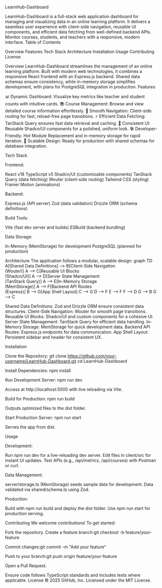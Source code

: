 LearnHub-Dashboard

LearnHub-Dashboard is a full-stack web application dashboard for managing and visualizing data in an online learning platform. It delivers a seamless user experience with client-side navigation, reusable UI components, and efficient data fetching from well-defined backend APIs. Monitor courses, students, and teachers with a responsive, modern interface.
Table of Contents

Overview
Features
Tech Stack
Architecture
Installation
Usage
Contributing
License

Overview
LearnHub-Dashboard streamlines the management of an online learning platform. Built with modern web technologies, it combines a responsive React frontend with an Express.js backend. Shared data schemas ensure consistency, while in-memory storage simplifies development, with plans for PostgreSQL integration in production.
Features

📊 Dynamic Dashboard: Visualize key metrics like teacher and student counts with intuitive cards.
📚 Course Management: Browse and view detailed course information effortlessly.
🚀 Smooth Navigation: Client-side routing for fast, reload-free page transitions.
⚡ Efficient Data Fetching: TanStack Query ensures fast data retrieval and caching.
🎨 Consistent UI: Reusable Shadcn/UI components for a polished, uniform look.
🛠️ Developer-Friendly: Hot Module Replacement and in-memory storage for rapid iteration.
🔧 Scalable Design: Ready for production with shared schemas for database integration.

Tech Stack

Frontend:

React v18
TypeScript v5
Shadcn/UI (customizable components)
TanStack Query (data fetching)
Wouter (client-side routing)
Tailwind CSS (styling)
Framer Motion (animations)


Backend:

Express.js (API server)
Zod (data validation)
Drizzle ORM (schema definitions)


Build Tools:

Vite (fast dev server and builds)
ESBuild (backend bundling)


Data Storage:

In-Memory (MemStorage) for development
PostgreSQL (planned for production)



Architecture
The application follows a modular, scalable design:
graph TD
    A[Shared Data Definitions] --> B[Client-Side Navigation<br>(Wouter)]
    A --> C[Reusable UI Blocks<br>(Shadcn/UI)]
    A --> D[Server State Management<br>(TanStack Query)]
    A --> E[In-Memory Storage<br>(MemStorage)]
    A --> F[Backend API Routes<br>(Express)]
    B --> G[App Shell Layout]
    C --> G
    D --> F
    E --> F
    F --> D
    G --> B
    G --> C


Shared Data Definitions: Zod and Drizzle ORM ensure consistent data structures.
Client-Side Navigation: Wouter for smooth page transitions.
Reusable UI Blocks: Shadcn/UI and custom components for a cohesive UI.
Server State Management: TanStack Query for efficient data handling.
In-Memory Storage: MemStorage for quick development data.
Backend API Routes: Express.js endpoints for data communication.
App Shell Layout: Persistent sidebar and header for consistent UX.

Installation

Clone the Repository:
git clone https://github.com/your-username/LearnHub-Dashboard.git
cd LearnHub-Dashboard


Install Dependencies:
npm install


Run Development Server:
npm run dev

Access at http://localhost:5000 with live reloading via Vite.

Build for Production:
npm run build

Outputs optimized files to the dist folder.

Start Production Server:
npm run start

Serves the app from dist.


Usage

Development:

Run npm run dev for a live-reloading dev server.
Edit files in client/src for instant UI updates.
Test APIs (e.g., /api/metrics, /api/courses) with Postman or curl.


Data Management:

server/storage.ts (MemStorage) seeds sample data for development.
Data validated via shared/schema.ts using Zod.


Production:

Build with npm run build and deploy the dist folder.
Use npm run start for production serving.



Contributing
We welcome contributions! To get started:

Fork the repository.
Create a feature branch:git checkout -b feature/your-feature


Commit changes:git commit -m "Add your feature"


Push to your branch:git push origin feature/your-feature


Open a Pull Request.

Ensure code follows TypeScript standards and includes tests where applicable.
License
© 2025 GitHub, Inc. Licensed under the MIT License.
